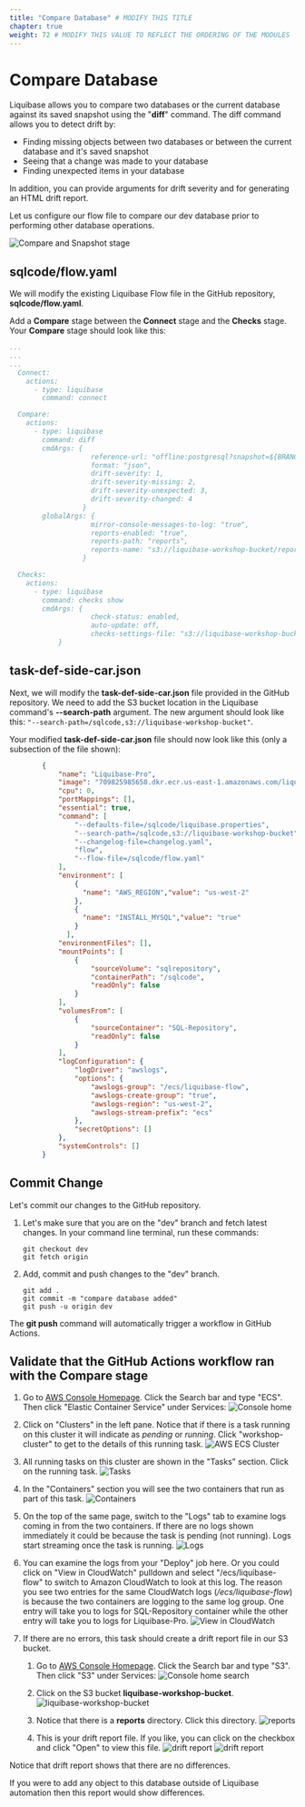 ```yaml
---
title: "Compare Database" # MODIFY THIS TITLE
chapter: true
weight: 72 # MODIFY THIS VALUE TO REFLECT THE ORDERING OF THE MODULES
---
```


# Compare Database

Liquibase allows you to compare two databases or the current database against its saved snapshot using the "__diff__" command. The diff command allows you to detect drift by:

* Finding missing objects between two databases or between the current database and it's saved snapshot
* Seeing that a change was made to your database
* Finding unexpected items in your database

In addition, you can provide arguments for drift severity and for generating an HTML drift report.

Let us configure our flow file to compare our dev database prior to performing other database operations.

![Compare and Snapshot stage](/images/lab5_drift_detection/flow_file_w_snapshot_and_diff.png?width=400px&classes=border,shadow) 


## sqlcode/flow.yaml

We will modify the existing Liquibase Flow file in the GitHub repository, __sqlcode/flow.yaml__. 

Add a __Compare__ stage between the __Connect__ stage and the __Checks__ stage. Your __Compare__ stage should look like this:

```yaml
...
...
...
  Connect:
    actions:
      - type: liquibase
        command: connect

  Compare:
    actions:
      - type: liquibase
        command: diff
        cmdArgs: { 
                    reference-url: "offline:postgresql?snapshot=${BRANCH}-snapshots/mySnapshot.json",
                    format: "json",
                    drift-severity: 1,
                    drift-severity-missing: 2,
                    drift-severity-unexpected: 3,
                    drift-severity-changed: 4
                  }
        globalArgs: { 
                    mirror-console-messages-to-log: "true",
                    reports-enabled: "true",
                    reports-path: "reports",
                    reports-name: "s3://liquibase-workshop-bucket/reports/drift-report-${BRANCH}.html"
                  }       

  Checks:
    actions:
      - type: liquibase
        command: checks show
        cmdArgs: {
                    check-status: enabled,
                    auto-update: off,
                    checks-settings-file: "s3://liquibase-workshop-bucket/liquibase.checks-settings.conf"
            }

```

## task-def-side-car.json

Next, we will modify the __task-def-side-car.json__ file provided in the GitHub repository. We need to add the S3 bucket location in the Liquibase command's __--search-path__ argument. The new argument should look like this: `"--search-path=/sqlcode,s3://liquibase-workshop-bucket"`. 

Your modified __task-def-side-car.json__ file should now look like this (only a subsection of the file shown):

```json
        {
            "name": "Liquibase-Pro",
            "image": "709825985650.dkr.ecr.us-east-1.amazonaws.com/liquibase/liquibase/liquibasepro:4.30.0",
            "cpu": 0,
            "portMappings": [],
            "essential": true,
            "command": [
                "--defaults-file=/sqlcode/liquibase.properties",
                "--search-path=/sqlcode,s3://liquibase-workshop-bucket",
                "--changelog-file=changelog.yaml",
                "flow",
                "--flow-file=/sqlcode/flow.yaml"
            ],
            "environment": [
                {
                  "name": "AWS_REGION","value": "us-west-2"
                },
                {
                  "name": "INSTALL_MYSQL","value": "true"
                }
              ],
            "environmentFiles": [],
            "mountPoints": [
                {
                    "sourceVolume": "sqlrepository",
                    "containerPath": "/sqlcode",
                    "readOnly": false
                }
            ],
            "volumesFrom": [
                {
                    "sourceContainer": "SQL-Repository",
                    "readOnly": false
                }
            ],
            "logConfiguration": {
                "logDriver": "awslogs",
                "options": {
                    "awslogs-group": "/ecs/liquibase-flow",
                    "awslogs-create-group": "true",
                    "awslogs-region": "us-west-2",
                    "awslogs-stream-prefix": "ecs"
                },
                "secretOptions": []
            },
            "systemControls": []
        }
```

## Commit Change

Let's commit our changes to the GitHub repository.

1. Let's make sure that you are on the "dev" branch and fetch latest changes. In your command line terminal, run these commands:
    ```shell
    git checkout dev
    git fetch origin
    ```

1. Add, commit and push changes to the "dev" branch.
    ```shell
    git add .
    git commit -m "compare database added"
    git push -u origin dev
    ```

The __git push__ command will automatically trigger a workflow in GitHub Actions.

## Validate that the GitHub Actions workflow ran with the Compare stage 

1. Go to [AWS Console Homepage](https://console.aws.amazon.com/). Click the Search bar and type "ECS". Then click "Elastic Container Service" under Services:
![Console home](/images/lab5_drift_detection/aws_console_home_1.png?width=600px&classes=border,shadow)

1. Click on "Clusters" in the left pane. Notice that if there is a task running on this cluster it will indicate as _pending_ or _running_. Click "workshop-cluster" to get to the details of this running task.
![AWS ECS Cluster](/images/lab5_drift_detection/aws_ecs_cluster_1.png?width=800px&classes=border,shadow)

1. All running tasks on this cluster are shown in the "Tasks" section. Click on the running task.
![Tasks](/images/lab5_drift_detection/aws_ecs_task_1.png?width=800px&classes=border,shadow)

1. In the "Containers" section you will see the two containers that run as part of this task.
![Containers](/images/lab5_drift_detection/aws_ecs_containers_1.png?width=800px&classes=border,shadow)

1. On the top of the same page, switch to the "Logs" tab to examine logs coming in from the two containers. If there are no logs shown immediately it could be because the task is pending (not running). Logs start streaming once the task is running.
![Logs](/images/lab5_drift_detection/aws_ecs_logs_1.png?width=800px&classes=border,shadow)

1. You can examine the logs from your "Deploy" job here. Or you could click on "View in CloudWatch" pulldown and select "/ecs/liquibase-flow" to switch to Amazon CloudWatch to look at this log. The reason you see two entries for the same CloudWatch logs (_/ecs/liquibase-flow_) is because the two containers are logging to the same log group. One entry will take you to logs for SQL-Repository container while the other entry will take you to logs for Liquibase-Pro. 
![View in CloudWatch](/images/lab5_drift_detection/aws_ecs_view_in_cloudwatch.png?width=800px&classes=border,shadow)

1. If there are no errors, this task should create a drift report file in our S3 bucket. 

    1. Go to [AWS Console Homepage](https://console.aws.amazon.com/). Click the Search bar and type "S3".  Then click "S3" under Services:
    ![Console home search](/images/lab5_drift_detection/aws_console_home_search_3.png?width=600px&classes=border,shadow)

    1. Click on the S3 bucket __liquibase-workshop-bucket__.
    ![liquibase-workshop-bucket](/images/lab5_drift_detection/aws_s3_bucket_1.png?width=600px&classes=border,shadow)

    1. Notice that there is a __reports__ directory. Click this directory.
    ![reports](/images/lab5_drift_detection/aws_s3_driftreports_1.png?width=600px&classes=border,shadow)

    1. This is your drift report file. If you like, you can click on the checkbox and click "Open" to view this file.
    ![drift report](/images/lab5_drift_detection/aws_s3_driftreports_2.png?width=600px&classes=border,shadow)
    ![drift report](/images/lab5_drift_detection/aws_s3_driftreports_3.png?width=600px&classes=border,shadow)

Notice that drift report shows that there are no differences. 

If you were to add any object to this database outside of Liquibase automation then this report would show differences.
